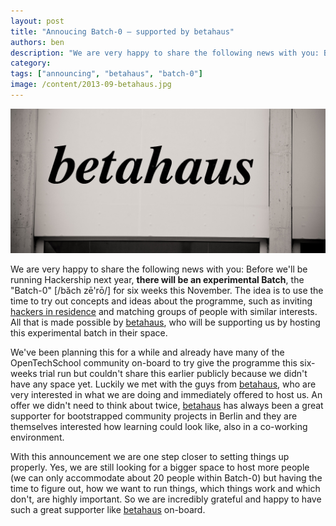 ```yaml
---
layout: post
title: "Annoucing Batch-0 – supported by betahaus"
authors: ben
description: "We are very happy to share the following news with you: Before we'll be running Hackership next year, **there will be an experimental Batch**, the \"Batch 0\" [/băch zē'rō/] for six weeks this November. The idea is to use the time to try out concepts and ideas about the programme, see how it works with [hackers in residence](http://www.hackership.org/questions/#faq-hackers-in-residence) and matching groups of people with similar interests. All that made possible through [betahaus](http://betahaus.de/), who will be supporting us by giving us the time to try it out."
category: 
tags: ["announcing", "betahaus", "batch-0"]
image: /content/2013-09-betahaus.jpg
---
```


![Thanks to betahaus for hosting us](/content/2013-09-betahaus.jpg)

We are very happy to share the following news with you: Before we'll be running Hackership next year, **there will be an experimental Batch**, the "Batch-0" [/băch zē'rō/] for six weeks this November. The idea is to use the time to try out concepts and ideas about the programme, such as inviting [hackers in residence](http://www.hackership.org/questions/#faq-hackers-in-residence) and matching groups of people with similar interests. All that is made possible by [betahaus](http://betahaus.de/), who will be supporting us by hosting this experimental batch in their space.

We've been planning this for a while and already have many of the OpenTechSchool community on-board to try give the programme this six-weeks trial run but couldn't share this earlier publicly because we didn't have any space yet. Luckily we met with the guys from [betahaus](http://betahaus.de/), who are very interested in what we are doing and immediately offered to host us. An offer we didn't need to think about twice, [betahaus](http://betahaus.de/) has always been a great supporter for bootstrapped community projects in Berlin and they are themselves interested how learning could look like, also in a co-working environment.

With this announcement we are one step closer to setting things up properly. Yes, we are still looking for a bigger space to host more people (we can only accommodate about 20 people within Batch-0) but having the time to figure out, how we want to run things, which things work and which don't, are highly important. So we are incredibly grateful and happy to have such a great supporter like [betahaus](http://betahaus.de/) on-board. 
